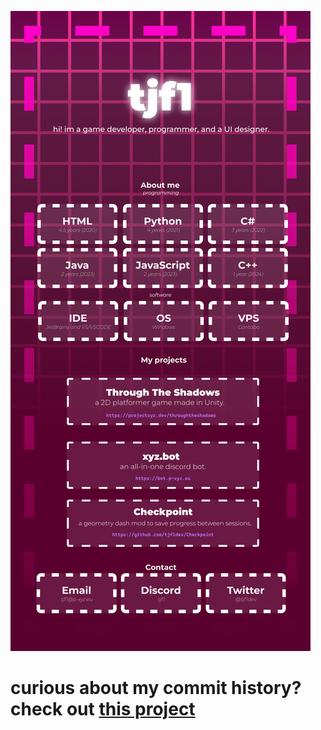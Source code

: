![bio](img.png)
# curious about my commit history? check out [this project](https://github.com/tjf1dev/2024-in-github)
